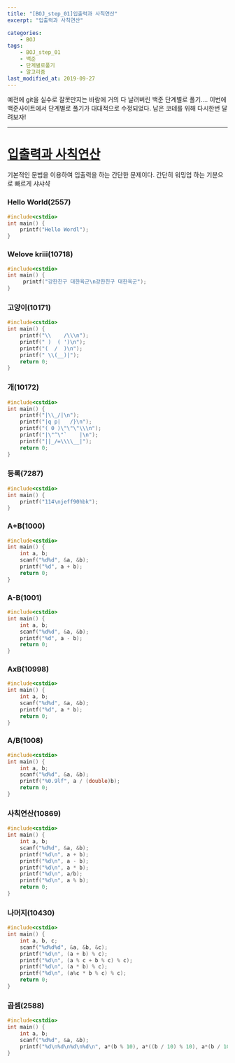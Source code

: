```yaml
---
title: "[BOJ_step_01]입출력과 사칙연산"
excerpt: "입출력과 사칙연산"

categories:
    - BOJ
tags:
    - BOJ_step_01
    - 백준
    - 단계별로풀기
    - 알고리즘
last_modified_at: 2019-09-27
---
```

예전에 git을 실수로 잘못만지는 바람에 거의 다 날려버린 백준 단계별로 풀기.... 
이번에 백준사이트에서 단계별로 풀기가 대대적으로 수정되었다. 남은 코테를 위해 다시한번 달려보자!  

***  

# [입출력과 사칙연산](https://www.acmicpc.net/step/1)
기본적인 문법을 이용하여 입출력을 하는 간단한 문제이다. 간단히 워밍업 하는 기분으로 빠르게 샤샤샥  
### Hello World(2557)  
```cpp
#include<cstdio>
int main() { 
    printf("Hello Wordl"); 
}
```  
  
### Welove kriii(10718)  
```cpp
#include<cstdio>
int main() {
     printf("강한친구 대한육군\n강한친구 대한육군"); 
}
```  
  
### 고양이(10171)  
```cpp
#include<cstdio>
int main() {
	printf("\\    /\\\n");
	printf(" )  ( ')\n");
	printf("(  /  )\n");
	printf(" \\(__)|");
	return 0;
}
```  
  
### 개(10172)
```cpp
#include<cstdio>
int main() {
	printf("|\\_/|\n");
	printf("|q p|   /}\n");
	printf("( 0 )\"\"\"\\\n");
	printf("|\"^\"`    |\n");
	printf("||_/=\\\\__|");
	return 0;
}
```  
  
### 등록(7287)  
```cpp
#include<cstdio>
int main() {
    printf("114\njeff90hbk");
}
```  
  
### A+B(1000)
```cpp
#include<cstdio>
int main() {
	int a, b;
	scanf("%d%d", &a, &b);
	printf("%d", a + b);
	return 0;
}
```  
  
### A-B(1001)
```cpp
#include<cstdio>
int main() {
	int a, b;
	scanf("%d%d", &a, &b);
	printf("%d", a - b);
	return 0;
}
```  
  
### AxB(10998)  
```cpp
#include<cstdio>
int main() {
	int a, b;
	scanf("%d%d", &a, &b);
	printf("%d", a * b);
	return 0;
}
```  
  
### A/B(1008)
```cpp
#include<cstdio>
int main() {
	int a, b;
	scanf("%d%d", &a, &b);
	printf("%0.9lf", a / (double)b);
	return 0;
}
```  
  
### 사칙연산(10869)  
```cpp
#include<cstdio>
int main() {
	int a, b;
	scanf("%d%d", &a, &b);
	printf("%d\n", a + b);
	printf("%d\n", a - b);
	printf("%d\n", a * b);
	printf("%d\n", a/b);
	printf("%d\n", a % b);
	return 0;
}
```  
  
### 나머지(10430)  
```cpp
#include<cstdio>
int main() {
	int a, b, c;
	scanf("%d%d%d", &a, &b, &c);
	printf("%d\n", (a + b) % c);
	printf("%d\n", (a % c + b % c) % c);
	printf("%d\n", (a * b) % c);
	printf("%d\n", (a%c * b % c) % c);
	return 0;
}
```  
  
### 곱셈(2588)  
```cpp
#include<cstdio>
int main() {
	int a, b;
	scanf("%d%d", &a, &b);
	printf("%d\n%d\n%d\n%d\n", a*(b % 10), a*((b / 10) % 10), a*(b / 100), a*b);
}
```  
